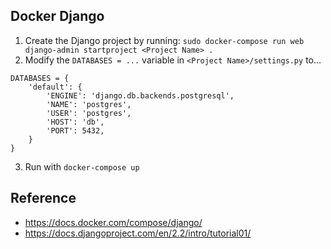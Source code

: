 Docker Django
-
1. Create the Django project by running: `sudo docker-compose run web django-admin startproject <Project Name> .`
2. Modify the `DATABASES = ...` variable in `<Project Name>/settings.py` to...
```
DATABASES = {
    'default': {
        'ENGINE': 'django.db.backends.postgresql',
        'NAME': 'postgres',
        'USER': 'postgres',
        'HOST': 'db',
        'PORT': 5432,
    }
}
```
3. Run with `docker-compose up`

Reference
-
- https://docs.docker.com/compose/django/
- https://docs.djangoproject.com/en/2.2/intro/tutorial01/